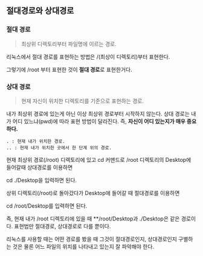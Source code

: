 ## 절대경로와 상대경로

### 절대 경로

> 최상위 디렉토리부터 파일명에 이르는 경로.

리눅스에서 절대 경로를 표현하는 방법은 /(최상이 디렉토리)부터 표현한다.

그렇기에 /root 부터 표현한 것이 **절대 경로**로 표현한거다.

### 상대 경로

> 현재 자신이 위치한 디렉토리를 기준으로 표현하는 경로.

내가 최상위 경로에 있는게 아닌 이상 최상위 경로부터 시작하지 않는다. 상대 경로는 내가 어디 있느냐(pwd)에 따라 표현 방법이 달라진다. 즉, **자신이 어디 있는지가 매우 중요하다.**

```
. : 현재 내가 위치한 경로.
.. : 현재 내가 위치한 곳에서 한 단계 위의 경로.
```

현재 최상위 경로(/root) 디렉토리에 있고
cd 커맨드로 /root 디렉토리의 Desktop에 들어갈때 상대경로를 이용하면

cd ./Desktop을 입력하면 된다.

상위 디렉토리(/root)로 돌아갔다가 Desktop에 들어갈 때 절대경로를 이용하면

cd /root/Desktop를 입력하면 된다.

즉, 현재 내가 /root 디렉토리에 있을 때
**/root/Desktop과 ./Desktop은 같은 경로이다. 표현법만 절대경로, 상대경로로 다를 뿐이다.

리눅스를 사용할 때는 어떤 경로를 봤을 때 그것이 절대경로인지, 상대경로인지 구별하는 것은 물론 어느 파일의 위치를 나타내고 있는지 잘 파악해야 한다.